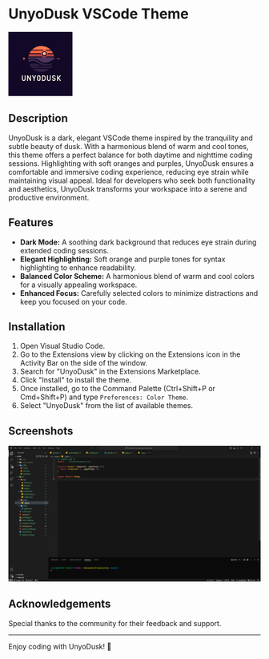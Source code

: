 # UnyoDusk VSCode Theme

![UnyoDusk Logo](images/logo.jpg)

## Description

UnyoDusk is a dark, elegant VSCode theme inspired by the tranquility and subtle beauty of dusk. With a harmonious blend of warm and cool tones, this theme offers a perfect balance for both daytime and nighttime coding sessions. Highlighting with soft oranges and purples, UnyoDusk ensures a comfortable and immersive coding experience, reducing eye strain while maintaining visual appeal. Ideal for developers who seek both functionality and aesthetics, UnyoDusk transforms your workspace into a serene and productive environment.

## Features

- **Dark Mode:** A soothing dark background that reduces eye strain during extended coding sessions.
- **Elegant Highlighting:** Soft orange and purple tones for syntax highlighting to enhance readability.
- **Balanced Color Scheme:** A harmonious blend of warm and cool colors for a visually appealing workspace.
- **Enhanced Focus:** Carefully selected colors to minimize distractions and keep you focused on your code.

## Installation

1. Open Visual Studio Code.
2. Go to the Extensions view by clicking on the Extensions icon in the Activity Bar on the side of the window.
3. Search for "UnyoDusk" in the Extensions Marketplace.
4. Click "Install" to install the theme.
5. Once installed, go to the Command Palette (Ctrl+Shift+P or Cmd+Shift+P) and type `Preferences: Color Theme`.
6. Select "UnyoDusk" from the list of available themes.

## Screenshots

![Screenshot 1](images/screenshot1.png)

## Acknowledgements

Special thanks to the community for their feedback and support.

---

Enjoy coding with UnyoDusk! 🌆
